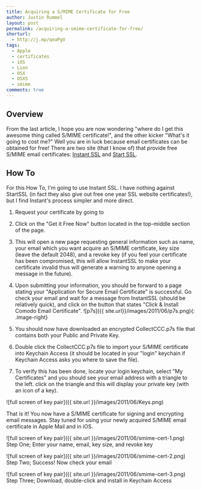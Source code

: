 ```yaml
---
title: Acquiring a S/MIME Certificate for Free
author: Justin Rummel
layout: post
permalink: /acquiring-a-smime-certificate-for-free/
shorturl:
  - http://j.mp/qeaPgV
tags: 
  - Apple
  - certificates
  - iOS
  - Lion
  - OSX
  - OSXS
  - smime
comments: true
---
```

Overview
--------
From the last article, I hope you are now wondering "where do I get this awesome thing called S/MIME certificate!", and the other kicker "What's it going to cost me?" Well you are in luck because email certificates can be obtained for free! There are two site (that I know of) that provide free S/MIME email certificates: [Instant SSL](http://www.instantssl.com/) and [Start SSL](https://www.startssl.com/).

How To
------
For this How To, I'm going to use Instant SSL. I have nothing against StartSSL (in fact they also give out free one year SSL website certificates!), but I find Instant's process simpler and more direct.

1.  Request your certificate by going to 
2.  Click on the "Get it Free Now" button located in the top-middle section of the page.
3.  This will open a new page requesting general information such as name, your email which you want acquire an S/MIME certificate, key size (leave the default 2048), and a revoke key (if you feel your certificate has been compromised, this will allow InstantSSL to make your certificate invalid thus will generate a warning to anyone opening a message in the future).
4.  Upon submitting your information, you should be forward to a page stating your "Application for Secure Email Certificate" is successful. Go check your email and wait for a message from InstantSSL (should be relatively quick), and click on the button that states "Click & Install Comodo Email Certificate". ![p7s]({{ site.url}}/images/2011/06/p7s.png){: .image-right} 

5.  You should now have downloaded an encrypted CollectCCC.p7s file that contains both your Public and Private Key.
6.  Double click the CollectCCC.p7s file to import your S/MIME certificate into Keychain Access (it should be located in your "login" keychain if Keychain Access asks you where to save the file).
7.  To verify this has been done, locate your login keychain, select "My Certificates" and you should see your email address with a triangle to the left. click on the triangle and this will display your private key (with an icon of a key).

![full screen of key pair]({{ site.url }}/images/2011/06/Keys.png)

That is it! You now have a S/MIME certificate for signing and encrypting email messages. Stay tuned for using your newly acquired S/MIME email certificate in Apple Mail and in iOS.

![full screen of key pair]({{ site.url }}/images/2011/06/smime-cert-1.png)
Step One; Enter your name, email, key size, and revoke key

![full screen of key pair]({{ site.url }}/images/2011/06/smime-cert-2.png)
Step Two; Success! Now check your email

![full screen of key pair]({{ site.url }}/images/2011/06/smime-cert-3.png)
Step Three; Download, double-click and install in Keychain Access
